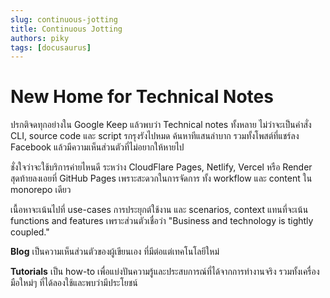 ```yaml
---
slug: continuous-jotting
title: Continuous Jotting
authors: piky
tags: [docusaurus]
---
```

# New Home for Technical Notes
ปรกติจดทุกอย่างใน Google Keep แล้วพบว่า Technical notes ทั้งหลาย ไม่ว่าจะเป็นคำสั่ง CLI, source code และ script รกรุงรังไปหมด ค้นหาทีแสนลำบาก รวมทั้งโพสต์ที่แชร์ลง Facebook แล้วมีความเห็นส่วนตัวที่ไม่อยากให้หายไป


ชั่งใจว่าจะใช้บริการค่ายไหนดี ระหว่าง CloudFlare Pages, Netlify, Vercel หรือ Render สุดท้ายลงเอยที่ GitHub Pages เพราะสะดวกในการจัดการ ทั้ง workflow และ content ใน monorepo เดียว


เนื้อหาจะเน้นไปที่ use-cases การประยุกต์ใช้งาน และ scenarios, context แทนที่จะเน้น functions and features เพราะส่วนตัวเชื่อว่า "Business and technology is tightly coupled."


**Blog** เป็นความเห็นส่วนตัวของผู้เขียนเอง ที่มีต่อแต่เทคโนโลยีใหม่


**Tutorials** เป็น how-to เพื่อแบ่งปันความรู้และประสบการณ์ที่ได้จากการทำงานจริง รวมทั้งเครื่องมือใหม่ๆ ที่ได้ลองใช้และพบว่ามีประโยชน์